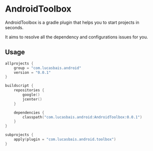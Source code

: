 # AndroidToolbox

AndroidToolbox is a gradle plugin that helps you to start projects in seconds.

It aims to resolve all the dependency and configurations issues for you.


## Usage

```kotlin
allprojects {
    group = "com.lucasbais.android"
    version = "0.0.1"
}

buildscript {
    repositories {
        google()
        jcenter()
    }

    dependencies {
        classpath("com.lucasbais.android:AndroidToolbox:0.0.1")
    }
}

subprojects {
    apply(plugin = "com.lucasbais.android.toolbox")
}
```